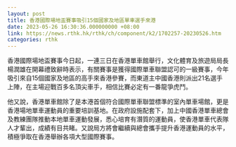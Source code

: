 ```yaml
---
layout: post
title: 香港國際場地盃賽事吸引15個國家及地區單車選手來港
date: 2023-05-26 16:30:36.000000000 +08:00
link: https://news.rthk.hk/rthk/ch/component/k2/1702257-20230526.htm
categories: rthk
---
```


香港國際場地盃賽事今日起，一連三日在香港單車館舉行，文化體育及旅遊局局長楊潤雄在開幕禮致辭時表示，有關賽事是獲得國際單車聯盟認可的一級賽事，今年吸引來自15個國家及地區的高手來香港參賽，而東道主中國香港則派出21名選手上陣，在主場迎戰百多名頂尖車手，相信比賽必定有一番龍爭虎鬥。

他又說，香港單車館除了是本港首個符合國際單車聯盟標準的室內單車場館，更是香港場地單車運動員的重要培訓基地。在政府設施配套下，加上中國香港單車總會及教練團隊推動本地單車運動發展，悉心培育有潛質的運動員，使香港單車代表隊人才輩出，成績有目共睹。又說局方將會繼續與總會攜手提升香港運動員的水平，積極爭取在香港舉辦各項大型國際賽事。
